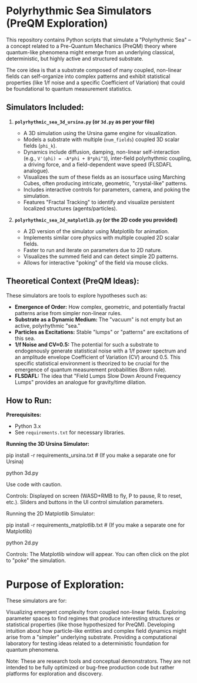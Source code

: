 # Polyrhythmic Sea Simulators (PreQM Exploration)

This repository contains Python scripts that simulate a "Polyrhythmic Sea" – a concept related to a Pre-Quantum Mechanics (PreQM)
theory where quantum-like phenomena might emerge from an underlying classical, deterministic, but highly active and structured substrate.

The core idea is that a substrate composed of many coupled, non-linear fields can self-organize into complex patterns and exhibit
statistical properties (like 1/f noise and a specific Coefficient of Variation) that could be foundational to quantum measurement statistics.

## Simulators Included:

1.  **`polyrhythmic_sea_3d_ursina.py` (or `3d.py` as per your file)**
    *   A 3D simulation using the Ursina game engine for visualization.
    *   Models a substrate with multiple (`num_fields`) coupled 3D scalar fields (`phi_k`).
    *   Dynamics include diffusion, damping, non-linear self-interaction (e.g., `V'(phi) = -A*phi + B*phi^3`), inter-field polyrhythmic coupling,
      a driving force, and a field-dependent wave speed (FLSDAFL analogue).
    *   Visualizes the sum of these fields as an isosurface using Marching Cubes, often producing intricate, geometric, "crystal-like" patterns.
    *   Includes interactive controls for parameters, camera, and poking the simulation.
    *   Features "Fractal Tracking" to identify and visualize persistent localized structures (agents/particles).

2.  **`polyrhythmic_sea_2d_matplotlib.py` (or the 2D code you provided)**
    *   A 2D version of the simulator using Matplotlib for animation.
    *   Implements similar core physics with multiple coupled 2D scalar fields.
    *   Faster to run and iterate on parameters due to 2D nature.
    *   Visualizes the summed field and can detect simple 2D patterns.
    *   Allows for interactive "poking" of the field via mouse clicks.

## Theoretical Context (PreQM Ideas):

These simulators are tools to explore hypotheses such as:
*   **Emergence of Order:** How complex, geometric, and potentially fractal patterns arise from simpler non-linear rules.
*   **Substrate as a Dynamic Medium:** The "vacuum" is not empty but an active, polyrhythmic "sea."
*   **Particles as Excitations:** Stable "lumps" or "patterns" are excitations of this sea.
*   **1/f Noise and CV≈0.5:** The potential for such a substrate to endogenously generate statistical noise with a 1/f power
   spectrum and an amplitude envelope Coefficient of Variation (CV) around 0.5. This specific statistical environment is
   theorized to be crucial for the emergence of quantum measurement probabilities (Born rule).
*   **FLSDAFL:** The idea that "Field Lumps Slow Down Around Frequency Lumps" provides an analogue for gravity/time dilation.

## How to Run:

**Prerequisites:**
*   Python 3.x
*   See `requirements.txt` for necessary libraries.

**Running the 3D Ursina Simulator:**

pip install -r requirements_ursina.txt # (If you make a separate one for Ursina)

python 3d.py

Use code with caution.

Controls: Displayed on screen (WASD+RMB to fly, P to pause, R to reset, etc.). Sliders and buttons in the UI control simulation parameters.

Running the 2D Matplotlib Simulator:

pip install -r requirements_matplotlib.txt # (If you make a separate one for Matplotlib)

python 2d.py

Controls: The Matplotlib window will appear. You can often click on the plot to "poke" the simulation.

# Purpose of Exploration:

These simulators are for:

Visualizing emergent complexity from coupled non-linear fields.
Exploring parameter spaces to find regimes that produce interesting structures or statistical properties (like those hypothesized for PreQM).
Developing intuition about how particle-like entities and complex field dynamics might arise from a "simpler" underlying substrate.
Providing a computational laboratory for testing ideas related to a deterministic foundation for quantum phenomena.

Note: These are research tools and conceptual demonstrators. They are not intended to be fully optimized or bug-free production code but rather platforms for exploration and discovery.
